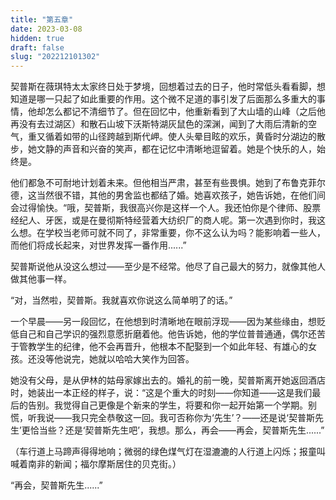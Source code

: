 ```yaml
---
title: "第五章"
date: 2023-03-08
hidden: true
draft: false
slug: "202212101302"
---
```

契普斯在薇琪特太太家终日处于梦境，回想着过去的日子，他时常低头看看脚，想知道是哪一只起了如此重要的作用。这个微不足道的事引发了后面那么多重大的事情，他却怎么都记不清细节了。但在回忆中，他重新看到了大山墙的山峰（之后他再没有去过湖区）和散石山坡下沃斯特湖灰鼠色的深渊，闻到了大雨后清新的空气，重又循着如带的山径跨越到斯代岬。使人头晕目眩的欢乐，黄昏时分湖边的散步，她文静的声音和兴奋的笑声，都在记忆中清晰地逗留着。她是个快乐的人，始终是。

他们都急不可耐地计划着未来。但他相当严肃，甚至有些畏惧。她到了布鲁克菲尔德，这当然很不错，其他的男舍监也都结了婚。她喜欢孩子，她告诉她，在他们间会过得愉快。“哦，契普斯，我很高兴你是这样一个人。我还怕你是个律师、股票经纪人、牙医，或是在曼彻斯特经营着大纺织厂的商人呢。第一次遇到你时，我这么想。在学校当老师可就不同了，非常重要，你不这么认为吗？能影响着一些人，而他们将成长起来，对世界发挥一番作用......”

契普斯说他从没这么想过——至少是不经常。他尽了自己最大的努力，就像其他人做其他事一样。

“对，当然啦，契普斯。我就喜欢你说这么简单明了的话。”

一个早晨——另一段回忆，在他想到时清晰地在眼前浮现——因为某些缘由，想贬低自己和自己学识的强烈意愿折磨着他。他告诉她，他的学位普普通通，偶尔还苦于管教学生的纪律，他不会再晋升，他根本不配娶到一个如此年轻、有雄心的女孩。还没等他说完，她就以哈哈大笑作为回答。

她没有父母，是从伊林的姑母家嫁出去的。婚礼的前一晚，契普斯离开她返回酒店时，她装出一本正经的样子，说：“这是个重大的时刻——你知道——这是我们最后的告别。我觉得自己更像是个新来的学生，将要和你一起开始第一个学期。别慌，听我说——我只完全恭敬这一回。我可否称你为‘先生’？——还是说‘契普斯先生’更恰当些？还是‘契普斯先生吧’，我想。那么，再会——再会，契普斯先生......”

（车行道上马蹄声得得地响；微弱的绿色煤气灯在湿漉漉的人行道上闪烁；报童叫喊着南非的新闻；福尔摩斯居住的贝克街。）

“再会，契普斯先生......”
